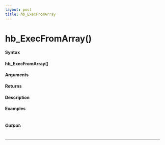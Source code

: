 ```yaml
---
layout: post
title: hb_ExecFromArray
---
```


# hb_ExecFromArray()


#### Syntax

#### hb_ExecFromArray()

#### Arguments

#### Returns

#### Description

#### Examples

```

```

##### Output:

```

```

---